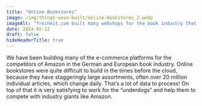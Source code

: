 ```yaml
---
title: "Online Bookstores"
image: /img/things-weve-built/online-bookstores_2.webp
imageAlt: "freiheit.com built many webshops for the book industry that manage more than twenty million products."
date: 2024-05-12
draft: false
hideHeaderTitle: true
---
```


We have been building many of the e-commerce platforms for the competitors of Amazon in the German and European book industry. Online bookstores were quite difficult to build in the times before the cloud, because they have staggeringly large assortments, often over 20 million individual articles, which change daily. That’s a lot of data to process! On top of that it is very satisfying to work for the “underdogs” and help them to compete with industry giants like Amazon.